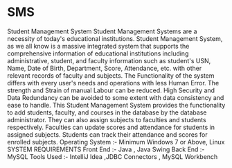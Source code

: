 # SMS
Student Management System
Student Management Systems are a necessity of today's educational institutions. Student Management System, as we all know is a massive integrated system that supports the comprehensive information of educational institutions including administrative, student, and faculty information such as student's USN, Name, Date of Birth, Department, Score, Attendance, etc. with other relevant records of faculty and subjects. The Functionality of the system differs with every user's needs and operations with less Human Error. The strength and Strain of manual Labour can be reduced. High Security and Data Redundancy can be avoided to some extent with data consistency and ease to handle.
This Student Management System provides the functionality to add students, faculty, and courses in the database by the database administrator. They can also assign subjects to faculties and students respectively. Faculties can update scores and attendance for students in assigned subjects. Students can track their attendance and scores for enrolled subjects. 
Operating System :-
    Minimum Windows 7 or Above, Linux
SYSTEM REQUIREMENTS
   Front End :- Java , Java Swing
   Back End :- MySQL
   Tools Used :- IntelliJ Idea ,JDBC Connectors , MySQL Workbench
